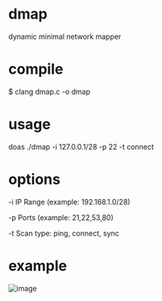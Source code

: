 # dmap
dynamic minimal network mapper

# compile
$ clang dmap.c -o dmap

# usage
doas ./dmap -i 127.0.0.1/28 -p 22 -t connect

# options
-i IP Range (example: 192.168.1.0/28)

-p Ports (example: 21,22,53,80)

-t Scan type: ping, connect, sync

# example
![image](https://github.com/user-attachments/assets/f5c2b35c-115e-4e45-9289-96aa6f9738d7)
